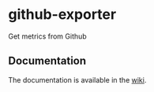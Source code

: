 # github-exporter
Get metrics from Github

## Documentation
The documentation is available in the [wiki](https://github.com/Labbs/github-exporter/wiki).
